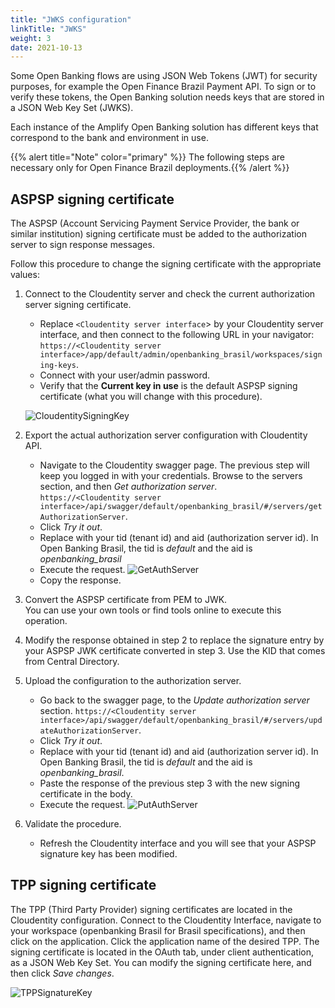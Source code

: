 ```yaml
---
title: "JWKS configuration"
linkTitle: "JWKS"
weight: 3
date: 2021-10-13
---
```


Some Open Banking flows are using JSON Web Tokens (JWT) for security purposes, for example the Open Finance Brazil Payment API.
To sign or to verify these tokens, the Open Banking solution needs keys that are stored in a JSON Web Key Set (JWKS).

Each instance of the Amplify Open Banking solution has different keys that correspond to the bank and environment in use.

{{% alert title="Note" color="primary" %}} The following steps are necessary only for Open Finance Brazil deployments.{{% /alert %}}

## ASPSP signing certificate

The ASPSP (Account Servicing Payment Service Provider, the bank or similar institution) signing certificate must be added to the authorization server to sign response messages.

Follow this procedure to change the signing certificate with the appropriate values:

1. Connect to the Cloudentity server and check the current authorization server signing certificate.

   * Replace `<Cloudentity server interface`> by your Cloudentity server interface, and then connect to the following URL in your navigator:
      `https://<Cloudentity server interface>/app/default/admin/openbanking_brasil/workspaces/signing-keys`.
   * Connect with your user/admin password.
   * Verify that the **Current key in use** is the default ASPSP signing certificate (what you will change with this procedure).
  
    ![CloudentitySigningKey](/Images/ACPSigningKey.PNG)

2. Export the actual authorization server configuration with Cloudentity API.
   * Navigate to the Cloudentity swagger page. The previous step will keep you logged in with your credentials.
   Browse to the servers section, and then *Get authorization server*.</br>
   `https://<Cloudentity server interface>/api/swagger/default/openbanking_brasil/#/servers/getAuthorizationServer`.
   * Click *Try it out*.
   * Replace with your tid (tenant id) and aid (authorization server id). In Open Banking Brasil, the tid is *default* and the aid is *openbanking_brasil*
   * Execute the request.
  ![GetAuthServer](/Images/GetAuthServer.PNG)
   * Copy the response.

3. Convert the ASPSP certificate from PEM to JWK.  
   You can use your own tools or find tools online to execute this operation.
  
4. Modify the response obtained in step 2 to replace the signature entry by your ASPSP JWK certificate converted in step 3.
  Use the KID that comes from Central Directory.

5. Upload the configuration to the authorization server.
   * Go back to the swagger page, to the *Update authorization server* section.
      `https://<Cloudentity server interface>/api/swagger/default/openbanking_brasil/#/servers/updateAuthorizationServer`.
   * Click *Try it out*.
   * Replace with your tid (tenant id) and aid (authorization server id). In Open Banking Brasil, the tid is *default* and the aid is *openbanking_brasil*.
   * Paste the response of the previous step 3 with the new signing certificate in the body.
   * Execute the request.
   ![PutAuthServer](/Images/PutAuthServer.PNG)
  
6. Validate the procedure.
   * Refresh the Cloudentity interface and you will see that your ASPSP signature key has been modified.

## TPP signing certificate
  
The TPP (Third Party Provider) signing certificates are located in the Cloudentity configuration. Connect to the Cloudentity Interface, navigate to your workspace (openbanking Brasil for Brasil specifications), and then click on the application. Click the application name of the desired TPP.
The signing certificate is located in the OAuth tab, under client authentication, as a JSON Web Key Set. You can modify the signing certificate here, and then click *Save changes*.
  
![TPPSignatureKey](/Images/TPPSignatureKey.PNG)